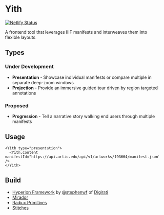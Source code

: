 # Yith

[![Netlify Status](https://api.netlify.com/api/v1/badges/c7218204-0b13-42f3-a62f-bdd2102f2b79/deploy-status)](https://app.netlify.com/sites/yith/deploys)

A frontend tool that leverages IIIF manifests and interweaves them into flexible layouts. 

## Types

### Under Development
- **Presentation** - Showcase individual manifests or compare multiple in separate deep-zoom windows
- **Projection** - Provide an immersive guided tour driven by region targeted annotations

### Proposed
- **Progression** - Tell a narrative story walking end users through multiple manifests

## Usage
```shell
<Yith type="presentation">
  <Yith.Content manifestId="https://api.artic.edu/api/v1/artworks/193664/manifest.json" />
</Yith>
```

## Build

- [Hyperion Framework](https://github.com/digirati-labs/hyperion) by [@stephenwf](https://github.com/stephenwf) of [Digirati](https://digirati.com/)
- [Mirador](https://github.com/ProjectMirador/mirador)
- [Radiux Primitives](https://www.radix-ui.com/docs/primitives)
- [Stitches](https://stitches.dev/)
